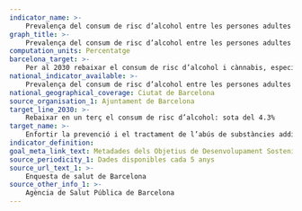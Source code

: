 ```yaml
---
indicator_name: >-
    Prevalença del consum de risc d’alcohol entre les persones adultes
graph_title: >-
    Prevalença del consum de risc d’alcohol entre les persones adultes
computation_units: Percentatge
barcelona_target: >-
    Per al 2030 rebaixar el consum de risc d’alcohol i cànnabis, especialment entre les persones joves
national_indicator_available: >-
    Prevalença del consum de risc d’alcohol entre les persones adultes
national_geographical_coverage: Ciutat de Barcelona
source_organisation_1: Ajuntament de Barcelona
target_line_2030: >-
    Rebaixar en un terç el consum de risc d’alcohol: sota del 4.3%
target_name: >-
    Enfortir la prevenció i el tractament de l’abús de substàncies addictives, inclosos l’ús indegut d’estupefaents i el consum nociu d’alcohol
indicator_definition:
goal_meta_link_text: Metadades dels Objetius de Desenvolupament Sostenible de les Nacions Unides (pdf 894kB)
source_periodicity_1: Dades disponibles cada 5 anys
source_url_text_1: >-
    Enquesta de salut de Barcelona 
source_other_info_1: >-
    Agència de Salut Pública de Barcelona
---
```

